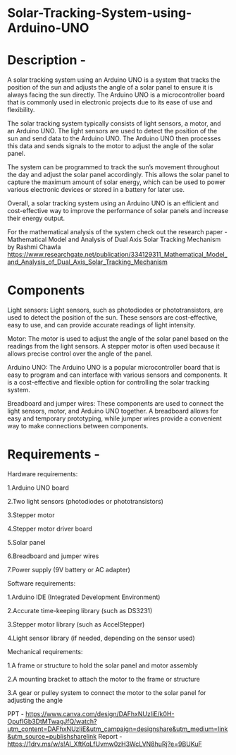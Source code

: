 # Solar-Tracking-System-using-Arduino-UNO

# Description - 
A solar tracking system using an Arduino UNO is a system that tracks the position of the sun and adjusts the angle of a solar panel to ensure it is always facing the sun directly. The Arduino UNO is a microcontroller board that is commonly used in electronic projects due to its ease of use and flexibility.

The solar tracking system typically consists of light sensors, a motor, and an Arduino UNO. The light sensors are used to detect the position of the sun and send data to the Arduino UNO. The Arduino UNO then processes this data and sends signals to the motor to adjust the angle of the solar panel.

The system can be programmed to track the sun’s movement throughout the day and adjust the solar panel accordingly. This allows the solar panel to capture the maximum amount of solar energy, which can be used to power various electronic devices or stored in a battery for later use.

Overall, a solar tracking system using an Arduino UNO is an efficient and cost-effective way to improve the performance of solar panels and increase their energy output.

For the mathematical analysis of the system check out the research paper - Mathematical Model and Analysis of Dual Axis Solar Tracking Mechanism by Rashmi Chawla https://www.researchgate.net/publication/334129311_Mathematical_Model_and_Analysis_of_Dual_Axis_Solar_Tracking_Mechanism

# Components 
Light sensors: Light sensors, such as photodiodes or phototransistors, are used to detect the position of the sun. These sensors are cost-effective, easy to use, and can provide accurate readings of light intensity.

Motor: The motor is used to adjust the angle of the solar panel based on the readings from the light sensors. A stepper motor is often used because it allows precise control over the angle of the panel.

Arduino UNO: The Arduino UNO is a popular microcontroller board that is easy to program and can interface with various sensors and components. It is a cost-effective and flexible option for controlling the solar tracking system.

Breadboard and jumper wires: These components are used to connect the light sensors, motor, and Arduino UNO together. A breadboard allows for easy and temporary prototyping, while jumper wires provide a convenient way to make connections between components.

# Requirements -
Hardware requirements:

1.Arduino UNO board

2.Two light sensors (photodiodes or phototransistors)

3.Stepper motor

4.Stepper motor driver board

5.Solar panel

6.Breadboard and jumper wires

7.Power supply (9V battery or AC adapter)

Software requirements:

1.Arduino IDE (Integrated Development Environment)

2.Accurate time-keeping library (such as DS3231)

3.Stepper motor library (such as AccelStepper)

4.Light sensor library (if needed, depending on the sensor used)

Mechanical requirements:

1.A frame or structure to hold the solar panel and motor assembly

2.A mounting bracket to attach the motor to the frame or structure

3.A gear or pulley system to connect the motor to the solar panel for adjusting the angle


PPT - https://www.canva.com/design/DAFhxNUzIiE/k0H-OpufIGb3DtMTwagJfQ/watch?utm_content=DAFhxNUzIiE&utm_campaign=designshare&utm_medium=link&utm_source=publishsharelink
Report - https://1drv.ms/w/s!Al_XftKqLfUvmw0zH3WcLVN8huRj?e=9BUKuF
